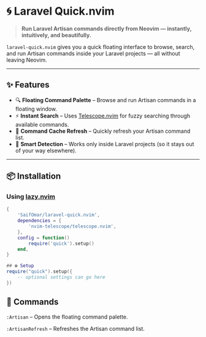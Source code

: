# 🌀 Laravel Quick.nvim

> **Run Laravel Artisan commands directly from Neovim — instantly, intuitively, and beautifully.**

`laravel-quick.nvim` gives you a quick floating interface to browse, search, and run Artisan commands inside your Laravel projects — all without leaving Neovim.

---

## ✨ Features

- 🔍 **Floating Command Palette** – Browse and run Artisan commands in a floating window.
- ⚡ **Instant Search** – Uses [Telescope.nvim](https://github.com/nvim-telescope/telescope.nvim) for fuzzy searching through available commands.
- 🔄 **Command Cache Refresh** – Quickly refresh your Artisan command list.
- 🧠 **Smart Detection** – Works only inside Laravel projects (so it stays out of your way elsewhere).

---

## 📦 Installation

### Using [lazy.nvim](https://github.com/folke/lazy.nvim)

```lua
{
    'SaifOmar/laravel-quick.nvim',
    dependencies = {
        'nvim-telescope/telescope.nvim',
    },
    config = function()
        require('quick').setup()
    end,
}

```

```lua
## ⚙️ Setup
require("quick").setup({
    -- optional settings can go here
})
```
## 📝 Commands
  `:Artisan` – Opens the floating command palette.

  `:ArtisanRefresh` – Refreshes the Artisan command list.
